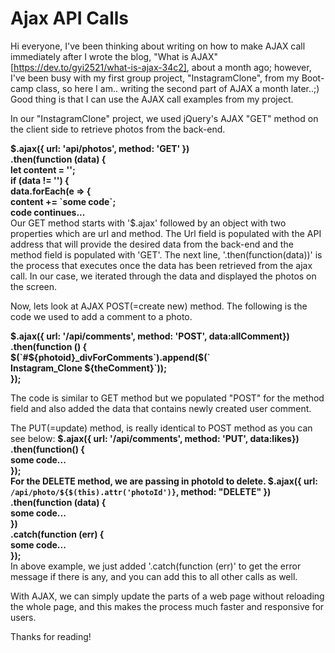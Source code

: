 # Ajax API Calls

Hi everyone, I've been thinking about writing on how to make AJAX call immediately after I wrote the blog, "What is AJAX" 
[https://dev.to/gyi2521/what-is-ajax-34c2], about a month ago; however, I've been busy with my first group project, "InstagramClone", from my Boot-camp class, 
so here I am.. writing the second part of AJAX a month later..;)
Good thing is that I can use the AJAX call examples from my project.

In our "InstagramClone" project, we used jQuery's AJAX "GET" method on the client side to retrieve photos from the back-end.

<b>	
	 $.ajax({ url: 'api/photos', method: 'GET' })</br>
					.then(function (data) {</br>
						let content = '';</br>
						if (data != '') {</br>
						   data.forEach(e => {</br>
						   content += `some code`;</br>
		 code continues...</br>
</b>
 Our GET method starts with '$.ajax' followed by an object with two properties which are url and method. The Url field is populated with the API address that 
will provide the desired data from the back-end and the method field is populated with 'GET'. The next line, '.then(function(data))' is the process that 
executes once the data has been retrieved from the ajax call. In our case, we iterated through the data and displayed the photos on the screen.

Now, lets look at AJAX POST(=create new) method. The following is the code we used to add a comment to a photo.

<b>	
$.ajax({ url: '/api/comments', method: 'POST', data:allComment})</br>
.then(function () {</br>
$(`#${photoid}_divForComments`).append($(`</br>            
Instagram_Clone ${theComment}`));</br>
});</br>
</b>

The code is similar to GET method but we populated "POST" for the method field and also added the data that contains newly created user comment.

The PUT(=update) method, is really identical to POST method as you can see below:
<b>	
$.ajax({ url: '/api/comments', method: 'PUT', data:likes})</br>
.then(function() {</br>
some code...</br>
});</br>
For the DELETE method, we are passing in photoId to delete.
</b>
<b>	
$.ajax({ url: `/api/photo/${$(this).attr('photoId')}`, method: "DELETE" })</br>
.then(function (data) {</br>
some code...</br>
})</br>
.catch(function (err) {</br>
some code...</br>
});</br>
</b>
In above example, we just added '.catch(function (err)' to get the error message if there is any, and you can add this to all other calls as well.

With AJAX, we can simply update the parts of a web page without reloading the whole page, and this makes the process much faster and responsive for users.

Thanks for reading!